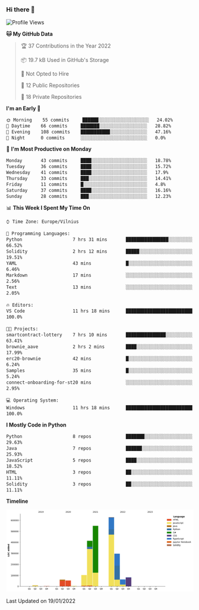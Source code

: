 ### Hi there 👋

<!--START_SECTION:waka-->
![Profile Views](http://img.shields.io/badge/Profile%20Views-0-blue)

**🐱 My GitHub Data** 

> 🏆 37 Contributions in the Year 2022
 > 
> 📦 19.7 kB Used in GitHub's Storage 
 > 
> 🚫 Not Opted to Hire
 > 
> 📜 12 Public Repositories 
 > 
> 🔑 18 Private Repositories  
 > 
**I'm an Early 🐤** 

```text
🌞 Morning    55 commits     ██████░░░░░░░░░░░░░░░░░░░   24.02% 
🌆 Daytime    66 commits     ███████░░░░░░░░░░░░░░░░░░   28.82% 
🌃 Evening    108 commits    ███████████░░░░░░░░░░░░░░   47.16% 
🌙 Night      0 commits      ░░░░░░░░░░░░░░░░░░░░░░░░░   0.0%

```
📅 **I'm Most Productive on Monday** 

```text
Monday       43 commits     ████░░░░░░░░░░░░░░░░░░░░░   18.78% 
Tuesday      36 commits     ████░░░░░░░░░░░░░░░░░░░░░   15.72% 
Wednesday    41 commits     ████░░░░░░░░░░░░░░░░░░░░░   17.9% 
Thursday     33 commits     ███░░░░░░░░░░░░░░░░░░░░░░   14.41% 
Friday       11 commits     █░░░░░░░░░░░░░░░░░░░░░░░░   4.8% 
Saturday     37 commits     ████░░░░░░░░░░░░░░░░░░░░░   16.16% 
Sunday       28 commits     ███░░░░░░░░░░░░░░░░░░░░░░   12.23%

```


📊 **This Week I Spent My Time On** 

```text
⌚︎ Time Zone: Europe/Vilnius

💬 Programming Languages: 
Python                   7 hrs 31 mins       ████████████████░░░░░░░░░   66.52% 
Solidity                 2 hrs 12 mins       █████░░░░░░░░░░░░░░░░░░░░   19.51% 
YAML                     43 mins             █░░░░░░░░░░░░░░░░░░░░░░░░   6.46% 
Markdown                 17 mins             ░░░░░░░░░░░░░░░░░░░░░░░░░   2.56% 
Text                     13 mins             ░░░░░░░░░░░░░░░░░░░░░░░░░   2.05%

🔥 Editors: 
VS Code                  11 hrs 18 mins      █████████████████████████   100.0%

🐱‍💻 Projects: 
smartcontract-lottery    7 hrs 10 mins       ███████████████░░░░░░░░░░   63.41% 
brownie_aave             2 hrs 2 mins        ████░░░░░░░░░░░░░░░░░░░░░   17.99% 
erc20-brownie            42 mins             █░░░░░░░░░░░░░░░░░░░░░░░░   6.24% 
Samples                  35 mins             █░░░░░░░░░░░░░░░░░░░░░░░░   5.24% 
connect-onboarding-for-st20 mins             ░░░░░░░░░░░░░░░░░░░░░░░░░   2.95%

💻 Operating System: 
Windows                  11 hrs 18 mins      █████████████████████████   100.0%

```

**I Mostly Code in Python** 

```text
Python                   8 repos             ███████░░░░░░░░░░░░░░░░░░   29.63% 
Java                     7 repos             ██████░░░░░░░░░░░░░░░░░░░   25.93% 
JavaScript               5 repos             ████░░░░░░░░░░░░░░░░░░░░░   18.52% 
HTML                     3 repos             ██░░░░░░░░░░░░░░░░░░░░░░░   11.11% 
Solidity                 3 repos             ██░░░░░░░░░░░░░░░░░░░░░░░   11.11%

```


**Timeline**

![Chart not found](https://raw.githubusercontent.com/BenasVolkovas/BenasVolkovas/main/charts/bar_graph.png) 


 Last Updated on 19/01/2022
<!--END_SECTION:waka-->
